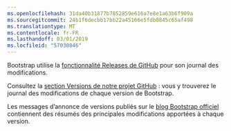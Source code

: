 ```yaml
---
ms.openlocfilehash: 31da40b31877b7852859e616a7e8e1a63b6f909a
ms.sourcegitcommit: 24b1f6decbb17bb22a45166e5fdb0845c65af498
ms.translationtype: MT
ms.contentlocale: fr-FR
ms.lasthandoff: 03/01/2019
ms.locfileid: "57030846"
---
```

Bootstrap utilise la [fonctionnalité Releases de GitHub](https://github.com/blog/1547-release-your-software) pour son journal des modifications.

Consultez la [section Versions de notre projet GitHub](https://github.com/twbs/bootstrap/releases) : vous y trouverez le journal des modifications de chaque version de Bootstrap.

Les messages d’annonce de versions publiés sur le [blog Bootstrap officiel](http://blog.getbootstrap.com) contiennent des résumés des principales modifications apportées à chaque version.
